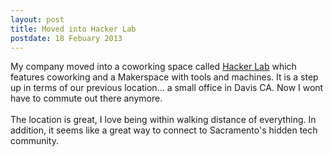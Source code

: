 ```yaml
---
layout: post
title: Moved into Hacker Lab
postdate: 18 Febuary 2013
---
```


My company moved into a coworking space called
<a href="http://hackerlab.org">Hacker Lab</a> which features coworking and a
Makerspace with tools and machines. It is a step up in terms of our previous
location... a small office in Davis CA. Now I wont have to commute out there
anymore.
<br><br>
The location is great, I love being within walking distance of everything. In
addition, it seems like a great way to connect to Sacramento's hidden tech
community.